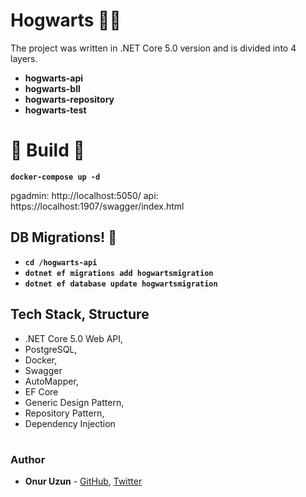 # Hogwarts 🧙‍♂️

The project was written in .NET Core 5.0 version and is divided into 4 layers.

- **hogwarts-api**
- **hogwarts-bll**
- **hogwarts-repository**
- **hogwarts-test**

# 🎉 Build 🎉

**`docker-compose up -d`**

pgadmin: http://localhost:5050/
api: https://localhost:1907/swagger/index.html

## DB Migrations! 👀

- **`cd /hogwarts-api`**
- **`dotnet ef migrations add hogwartsmigration`**
- **`dotnet ef database update hogwartsmigration`**

## Tech Stack, Structure

- .NET Core 5.0 Web API,
- PostgreSQL,
- Docker,
- Swagger
- AutoMapper,
- EF Core
- Generic Design Pattern,
- Repository Pattern,
- Dependency Injection

#

### Author

- **Onur Uzun** - [GitHub](https://github.com/onuruzun), [Twitter](https://twitter.com/onuriart)
